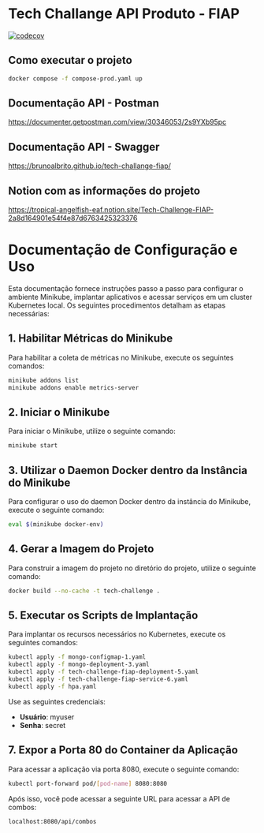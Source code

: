 # Tech Challange API Produto - FIAP

[![codecov](https://codecov.io/gh/brunoalbrito/tech-challange-fiap/graph/badge.svg?token=FW8FL3RML6)](https://codecov.io/gh/brunoalbrito/tech-challange-fiap)


## Como executar o projeto

```bash
docker compose -f compose-prod.yaml up
```

## Documentação API - Postman

https://documenter.getpostman.com/view/30346053/2s9YXb95pc

## Documentação API - Swagger

https://brunoalbrito.github.io/tech-challange-fiap/

## Notion com as informações do projeto

https://tropical-angelfish-eaf.notion.site/Tech-Challenge-FIAP-2a8d164901e54f4e87d6763425323376


# Documentação de Configuração e Uso

Esta documentação fornece instruções passo a passo para configurar o ambiente Minikube, implantar aplicativos e acessar serviços em um cluster Kubernetes local. Os seguintes procedimentos detalham as etapas necessárias:

## 1. Habilitar Métricas do Minikube

Para habilitar a coleta de métricas no Minikube, execute os seguintes comandos:

```bash
minikube addons list
minikube addons enable metrics-server
```

## 2. Iniciar o Minikube

Para iniciar o Minikube, utilize o seguinte comando:

```bash
minikube start
```

## 3. Utilizar o Daemon Docker dentro da Instância do Minikube

Para configurar o uso do daemon Docker dentro da instância do Minikube, execute o seguinte comando:

```bash
eval $(minikube docker-env)
```

## 4. Gerar a Imagem do Projeto

Para construir a imagem do projeto no diretório do projeto, utilize o seguinte comando:

```bash
docker build --no-cache -t tech-challenge .
```

## 5. Executar os Scripts de Implantação

Para implantar os recursos necessários no Kubernetes, execute os seguintes comandos:

```bash
kubectl apply -f mongo-configmap-1.yaml
kubectl apply -f mongo-deployment-3.yaml
kubectl apply -f tech-challenge-fiap-deployment-5.yaml
kubectl apply -f tech-challenge-fiap-service-6.yaml
kubectl apply -f hpa.yaml
```

Use as seguintes credenciais:
- **Usuário**: myuser
- **Senha**: secret

## 7. Expor a Porta 80 do Container da Aplicação

Para acessar a aplicação via porta 8080, execute o seguinte comando:

```bash
kubectl port-forward pod/[pod-name] 8080:8080
```

Após isso, você pode acessar a seguinte URL para acessar a API de combos:

```
localhost:8080/api/combos
```

